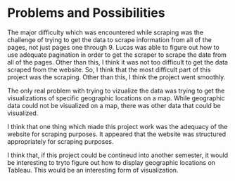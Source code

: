 # Problems and Possibilities

The major difficulty which was encountered while scraping was the challenge of trying to get the data to scrape information from all of the pages, not just pages one through 9. Lucas was able to figure out how to use adequate pagination in order to get the scraper to scrape the date from all of the pages. Other than this, I think it was not too difficult to get the data scraped from the website. So, I think that the most difficult part of this project was the scraping. Other than this, I think the project went smoothly. 

The only real problem with trying to vizualize the data was trying to get the visualizations of specific geographic locations on a map. While geographic data could not be visualized on a map, there was other data that could be visualized. 

I think that one thing which made this project work was the adequacy of the website for scraping purposes. It appeared that the website was structured appropriately for scraping purposes.

I think that, if this project could be contineud into another semester, it would be interesting to tryto figure out how to display geographic locations on Tableau. This would be an interesting form of visualization.

